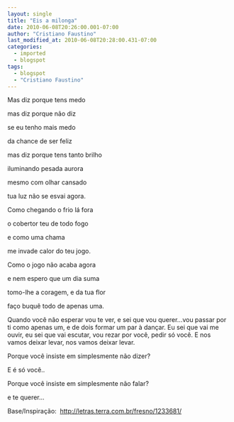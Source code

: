 ```yaml
---
layout: single
title: "Eis a milonga"
date: 2010-06-08T20:26:00.001-07:00
author: "Cristiano Faustino"
last_modified_at: 2010-06-08T20:28:00.431-07:00
categories:
  - imported
  - blogspot
tags:
  - blogspot
  - "Cristiano Faustino"
---
```


Mas diz porque tens medo



mas diz porque não diz



se eu tenho mais medo



da chance de ser feliz



mas diz porque tens tanto brilho



iluminando pesada aurora



mesmo com olhar cansado



tua luz não se esvai agora.



Como chegando o frio lá fora



o cobertor teu de todo fogo



e como uma chama



me invade calor do teu jogo.



Como o jogo não acaba agora



e nem espero que um dia suma



tomo-lhe a coragem, e da tua flor



faço buquê todo de apenas uma.















Quando você não esperar vou te ver, e sei que vou querer...vou passar por ti como apenas um, e de dois formar um par à dançar. Eu sei que vai me ouvir, eu sei que vai escutar, vou rezar por você, pedir só você. E nos vamos deixar levar, nos vamos deixar levar.







Porque você insiste em simplesmente não dizer?



E é só você..







Porque você insiste em simplesmente não falar?



e te querer... 











Base/Inspiração:  <a href="http://letras.terra.com.br/fresno/1233681/">http://letras.terra.com.br/fresno/1233681/</a>